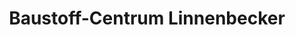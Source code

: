 ---
title: "Baustoff-Centrum Linnenbecker"
url: /bielefeld/baustoff-centrum-linnenbecker/
shop: Baumarkt
---